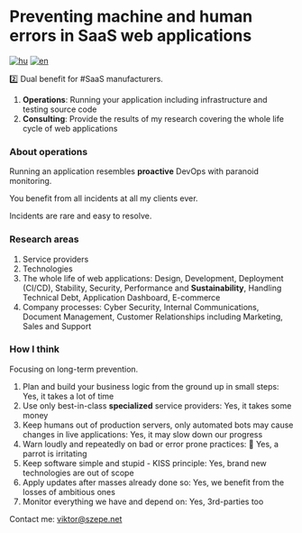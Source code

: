 # Preventing machine and human errors in SaaS web applications

[![hu](https://img.shields.io/badge/nyelv-magyar%20%F0%9F%87%AD%F0%9F%87%BA-white)](CV2.md)
[![en](https://img.shields.io/badge/lang-English%20%F0%9F%87%AC%F0%9F%87%A7-white)](CV.md)

:two: Dual benefit for #SaaS manufacturers.

1. **Operations**: Running your application including infrastructure and testing source code
1. **Consulting**: Provide the results of my research covering the whole life cycle of web applications

### About operations

Running an application resembles **proactive** DevOps with paranoid monitoring.

You benefit from all incidents at all my clients ever.

Incidents are rare and easy to resolve.

### Research areas

1. Service providers
1. Technologies
1. The whole life of web applications:
   Design, Development, Deployment (CI/CD), Stability, Security, Performance and **Sustainability**,
   Handling Technical Debt, Application Dashboard, E-commerce
1. Company processes:
   Cyber Security, Internal Communications, Document Management,
   Customer Relationships including Marketing, Sales and Support

### How I think

Focusing on long-term prevention.

1. Plan and build your business logic from the ground up in small steps:
   Yes, it takes a lot of time
1. Use only best-in-class **specialized** service providers:
   Yes, it takes some money
1. Keep humans out of production servers,
   only automated bots may cause changes in live applications:
   Yes, it may slow down our progress
1. Warn loudly and repeatedly on bad or error prone practices:
   :parrot: Yes, a parrot is irritating
1. Keep software simple and stupid - KISS principle:
   Yes, brand new technologies are out of scope
1. Apply updates after masses already done so:
   Yes, we benefit from the losses of ambitious ones
1. Monitor everything we have and depend on:
   Yes, 3rd-parties too

Contact me: viktor@szepe.net
